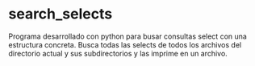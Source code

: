 # search_selects
Programa desarrollado con python para busar consultas select con una estructura concreta.
Busca todas las selects de todos los archivos del directorio actual y sus subdirectorios y las imprime en un archivo.
